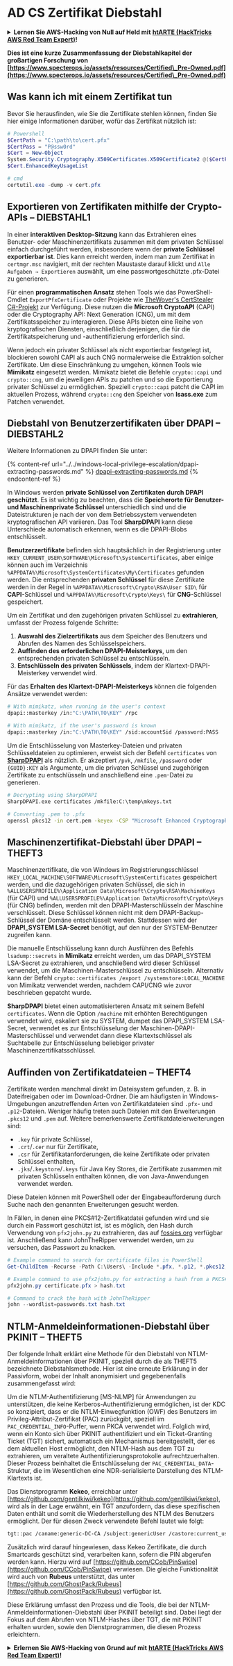 # AD CS Zertifikat Diebstahl

<details>

<summary><strong>Lernen Sie AWS-Hacking von Null auf Held mit</strong> <a href="https://training.hacktricks.xyz/courses/arte"><strong>htARTE (HackTricks AWS Red Team Expert)</strong></a><strong>!</strong></summary>

Andere Möglichkeiten, HackTricks zu unterstützen:

* Wenn Sie Ihr **Unternehmen in HackTricks bewerben möchten** oder **HackTricks als PDF herunterladen möchten**, überprüfen Sie die [**ABONNEMENTPLÄNE**](https://github.com/sponsors/carlospolop)!
* Holen Sie sich das [**offizielle PEASS & HackTricks-Merchandise**](https://peass.creator-spring.com)
* Entdecken Sie [**The PEASS Family**](https://opensea.io/collection/the-peass-family), unsere Sammlung exklusiver [**NFTs**](https://opensea.io/collection/the-peass-family)
* **Treten Sie der** 💬 [**Discord-Gruppe**](https://discord.gg/hRep4RUj7f) oder der [**Telegram-Gruppe**](https://t.me/peass) bei oder **folgen** Sie uns auf **Twitter** 🐦 [**@carlospolopm**](https://twitter.com/hacktricks_live)**.**
* **Teilen Sie Ihre Hacking-Tricks, indem Sie PRs an die** [**HackTricks**](https://github.com/carlospolop/hacktricks) und [**HackTricks Cloud**](https://github.com/carlospolop/hacktricks-cloud) GitHub-Repositories senden.

</details>

**Dies ist eine kurze Zusammenfassung der Diebstahlkapitel der großartigen Forschung von [https://www.specterops.io/assets/resources/Certified\_Pre-Owned.pdf](https://www.specterops.io/assets/resources/Certified\_Pre-Owned.pdf)**


## Was kann ich mit einem Zertifikat tun

Bevor Sie herausfinden, wie Sie die Zertifikate stehlen können, finden Sie hier einige Informationen darüber, wofür das Zertifikat nützlich ist:
```powershell
# Powershell
$CertPath = "C:\path\to\cert.pfx"
$CertPass = "P@ssw0rd"
$Cert = New-Object
System.Security.Cryptography.X509Certificates.X509Certificate2 @($CertPath, $CertPass)
$Cert.EnhancedKeyUsageList

# cmd
certutil.exe -dump -v cert.pfx
```
## Exportieren von Zertifikaten mithilfe der Crypto-APIs – DIEBSTAHL1

In einer **interaktiven Desktop-Sitzung** kann das Extrahieren eines Benutzer- oder Maschinenzertifikats zusammen mit dem privaten Schlüssel einfach durchgeführt werden, insbesondere wenn der **private Schlüssel exportierbar ist**. Dies kann erreicht werden, indem man zum Zertifikat in `certmgr.msc` navigiert, mit der rechten Maustaste darauf klickt und `Alle Aufgaben → Exportieren` auswählt, um eine passwortgeschützte .pfx-Datei zu generieren.

Für einen **programmatischen Ansatz** stehen Tools wie das PowerShell-Cmdlet `ExportPfxCertificate` oder Projekte wie [TheWover's CertStealer C#-Projekt](https://github.com/TheWover/CertStealer) zur Verfügung. Diese nutzen die **Microsoft CryptoAPI** (CAPI) oder die Cryptography API: Next Generation (CNG), um mit dem Zertifikatsspeicher zu interagieren. Diese APIs bieten eine Reihe von kryptografischen Diensten, einschließlich derjenigen, die für die Zertifikatspeicherung und -authentifizierung erforderlich sind.

Wenn jedoch ein privater Schlüssel als nicht exportierbar festgelegt ist, blockieren sowohl CAPI als auch CNG normalerweise die Extraktion solcher Zertifikate. Um diese Einschränkung zu umgehen, können Tools wie **Mimikatz** eingesetzt werden. Mimikatz bietet die Befehle `crypto::capi` und `crypto::cng`, um die jeweiligen APIs zu patchen und so die Exportierung privater Schlüssel zu ermöglichen. Speziell `crypto::capi` patcht die CAPI im aktuellen Prozess, während `crypto::cng` den Speicher von **lsass.exe** zum Patchen verwendet.

## Diebstahl von Benutzerzertifikaten über DPAPI – DIEBSTAHL2

Weitere Informationen zu DPAPI finden Sie unter:

{% content-ref url="../../windows-local-privilege-escalation/dpapi-extracting-passwords.md" %}
[dpapi-extracting-passwords.md](../../windows-local-privilege-escalation/dpapi-extracting-passwords.md)
{% endcontent-ref %}

In Windows werden **private Schlüssel von Zertifikaten durch DPAPI geschützt**. Es ist wichtig zu beachten, dass die **Speicherorte für Benutzer- und Maschinenprivate Schlüssel** unterschiedlich sind und die Dateistrukturen je nach der von dem Betriebssystem verwendeten kryptografischen API variieren. Das Tool **SharpDPAPI** kann diese Unterschiede automatisch erkennen, wenn es die DPAPI-Blobs entschlüsselt.

**Benutzerzertifikate** befinden sich hauptsächlich in der Registrierung unter `HKEY_CURRENT_USER\SOFTWARE\Microsoft\SystemCertificates`, aber einige können auch im Verzeichnis `%APPDATA%\Microsoft\SystemCertificates\My\Certificates` gefunden werden. Die entsprechenden **privaten Schlüssel** für diese Zertifikate werden in der Regel in `%APPDATA%\Microsoft\Crypto\RSA\User SID\` für **CAPI**-Schlüssel und `%APPDATA%\Microsoft\Crypto\Keys\` für **CNG**-Schlüssel gespeichert.

Um ein Zertifikat und den zugehörigen privaten Schlüssel zu **extrahieren**, umfasst der Prozess folgende Schritte:

1. **Auswahl des Zielzertifikats** aus dem Speicher des Benutzers und Abrufen des Namen des Schlüsselspeichers.
2. **Auffinden des erforderlichen DPAPI-Meisterkeys**, um den entsprechenden privaten Schlüssel zu entschlüsseln.
3. **Entschlüsseln des privaten Schlüssels**, indem der Klartext-DPAPI-Meisterkey verwendet wird.

Für das **Erhalten des Klartext-DPAPI-Meisterkeys** können die folgenden Ansätze verwendet werden:
```bash
# With mimikatz, when running in the user's context
dpapi::masterkey /in:"C:\PATH\TO\KEY" /rpc

# With mimikatz, if the user's password is known
dpapi::masterkey /in:"C:\PATH\TO\KEY" /sid:accountSid /password:PASS
```
Um die Entschlüsselung von Masterkey-Dateien und privaten Schlüsseldateien zu optimieren, erweist sich der Befehl `certificates` von [**SharpDPAPI**](https://github.com/GhostPack/SharpDPAPI) als nützlich. Er akzeptiert `/pvk`, `/mkfile`, `/password` oder `{GUID}:KEY` als Argumente, um die privaten Schlüssel und zugehörigen Zertifikate zu entschlüsseln und anschließend eine `.pem`-Datei zu generieren.
```bash
# Decrypting using SharpDPAPI
SharpDPAPI.exe certificates /mkfile:C:\temp\mkeys.txt

# Converting .pem to .pfx
openssl pkcs12 -in cert.pem -keyex -CSP "Microsoft Enhanced Cryptographic Provider v1.0" -export -out cert.pfx
```
## Maschinenzertifikat-Diebstahl über DPAPI – THEFT3

Maschinenzertifikate, die von Windows im Registrierungsschlüssel `HKEY_LOCAL_MACHINE\SOFTWARE\Microsoft\SystemCertificates` gespeichert werden, und die dazugehörigen privaten Schlüssel, die sich in `%ALLUSERSPROFILE%\Application Data\Microsoft\Crypto\RSA\MachineKeys` (für CAPI) und `%ALLUSERSPROFILE%\Application Data\Microsoft\Crypto\Keys` (für CNG) befinden, werden mit den DPAPI-Masterschlüsseln der Maschine verschlüsselt. Diese Schlüssel können nicht mit dem DPAPI-Backup-Schlüssel der Domäne entschlüsselt werden. Stattdessen wird der **DPAPI_SYSTEM LSA-Secret** benötigt, auf den nur der SYSTEM-Benutzer zugreifen kann.

Die manuelle Entschlüsselung kann durch Ausführen des Befehls `lsadump::secrets` in **Mimikatz** erreicht werden, um das DPAPI_SYSTEM LSA-Secret zu extrahieren, und anschließend wird dieser Schlüssel verwendet, um die Maschinen-Masterschlüssel zu entschlüsseln. Alternativ kann der Befehl `crypto::certificates /export /systemstore:LOCAL_MACHINE` von Mimikatz verwendet werden, nachdem CAPI/CNG wie zuvor beschrieben gepatcht wurde.

**SharpDPAPI** bietet einen automatisierteren Ansatz mit seinem Befehl `certificates`. Wenn die Option `/machine` mit erhöhten Berechtigungen verwendet wird, eskaliert sie zu SYSTEM, dumpet das DPAPI_SYSTEM LSA-Secret, verwendet es zur Entschlüsselung der Maschinen-DPAPI-Masterschlüssel und verwendet dann diese Klartextschlüssel als Suchtabelle zur Entschlüsselung beliebiger privater Maschinenzertifikatsschlüssel.


## Auffinden von Zertifikatdateien – THEFT4

Zertifikate werden manchmal direkt im Dateisystem gefunden, z. B. in Dateifreigaben oder im Download-Ordner. Die am häufigsten in Windows-Umgebungen anzutreffenden Arten von Zertifikatdateien sind `.pfx`- und `.p12`-Dateien. Weniger häufig treten auch Dateien mit den Erweiterungen `.pkcs12` und `.pem` auf. Weitere bemerkenswerte Zertifikatdateierweiterungen sind:
- `.key` für private Schlüssel,
- `.crt`/`.cer` nur für Zertifikate,
- `.csr` für Zertifikatanforderungen, die keine Zertifikate oder privaten Schlüssel enthalten,
- `.jks`/`.keystore`/`.keys` für Java Key Stores, die Zertifikate zusammen mit privaten Schlüsseln enthalten können, die von Java-Anwendungen verwendet werden.

Diese Dateien können mit PowerShell oder der Eingabeaufforderung durch Suche nach den genannten Erweiterungen gesucht werden.

In Fällen, in denen eine PKCS#12-Zertifikatdatei gefunden wird und sie durch ein Passwort geschützt ist, ist es möglich, den Hash durch Verwendung von `pfx2john.py` zu extrahieren, das auf [fossies.org](https://fossies.org/dox/john-1.9.0-jumbo-1/pfx2john_8py_source.html) verfügbar ist. Anschließend kann JohnTheRipper verwendet werden, um zu versuchen, das Passwort zu knacken.
```powershell
# Example command to search for certificate files in PowerShell
Get-ChildItem -Recurse -Path C:\Users\ -Include *.pfx, *.p12, *.pkcs12, *.pem, *.key, *.crt, *.cer, *.csr, *.jks, *.keystore, *.keys

# Example command to use pfx2john.py for extracting a hash from a PKCS#12 file
pfx2john.py certificate.pfx > hash.txt

# Command to crack the hash with JohnTheRipper
john --wordlist=passwords.txt hash.txt
```
## NTLM-Anmeldeinformationen-Diebstahl über PKINIT – THEFT5

Der folgende Inhalt erklärt eine Methode für den Diebstahl von NTLM-Anmeldeinformationen über PKINIT, speziell durch die als THEFT5 bezeichnete Diebstahlsmethode. Hier ist eine erneute Erklärung in der Passivform, wobei der Inhalt anonymisiert und gegebenenfalls zusammengefasst wird:

Um die NTLM-Authentifizierung [MS-NLMP] für Anwendungen zu unterstützen, die keine Kerberos-Authentifizierung ermöglichen, ist der KDC so konzipiert, dass er die NTLM-Einwegfunktion (OWF) des Benutzers im Privileg-Attribut-Zertifikat (PAC) zurückgibt, speziell im `PAC_CREDENTIAL_INFO`-Puffer, wenn PKCA verwendet wird. Folglich wird, wenn ein Konto sich über PKINIT authentifiziert und ein Ticket-Granting Ticket (TGT) sichert, automatisch ein Mechanismus bereitgestellt, der es dem aktuellen Host ermöglicht, den NTLM-Hash aus dem TGT zu extrahieren, um veraltete Authentifizierungsprotokolle aufrechtzuerhalten. Dieser Prozess beinhaltet die Entschlüsselung der `PAC_CREDENTIAL_DATA`-Struktur, die im Wesentlichen eine NDR-serialisierte Darstellung des NTLM-Klartexts ist.

Das Dienstprogramm **Kekeo**, erreichbar unter [https://github.com/gentilkiwi/kekeo](https://github.com/gentilkiwi/kekeo), wird als in der Lage erwähnt, ein TGT anzufordern, das diese spezifischen Daten enthält und somit die Wiederherstellung des NTLM des Benutzers ermöglicht. Der für diesen Zweck verwendete Befehl lautet wie folgt:
```bash
tgt::pac /caname:generic-DC-CA /subject:genericUser /castore:current_user /domain:domain.local
```
Zusätzlich wird darauf hingewiesen, dass Kekeo Zertifikate, die durch Smartcards geschützt sind, verarbeiten kann, sofern die PIN abgerufen werden kann. Hierzu wird auf [https://github.com/CCob/PinSwipe](https://github.com/CCob/PinSwipe) verwiesen. Die gleiche Funktionalität wird auch von **Rubeus** unterstützt, das unter [https://github.com/GhostPack/Rubeus](https://github.com/GhostPack/Rubeus) verfügbar ist.

Diese Erklärung umfasst den Prozess und die Tools, die bei der NTLM-Anmeldeinformationen-Diebstahl über PKINIT beteiligt sind. Dabei liegt der Fokus auf dem Abrufen von NTLM-Hashes über TGT, die mit PKINIT erhalten wurden, sowie den Dienstprogrammen, die diesen Prozess erleichtern.

<details>

<summary><strong>Erlernen Sie AWS-Hacking von Grund auf mit</strong> <a href="https://training.hacktricks.xyz/courses/arte"><strong>htARTE (HackTricks AWS Red Team Expert)</strong></a><strong>!</strong></summary>

Andere Möglichkeiten, HackTricks zu unterstützen:

* Wenn Sie Ihr **Unternehmen in HackTricks bewerben möchten** oder **HackTricks als PDF herunterladen möchten**, überprüfen Sie die [**ABONNEMENTPLÄNE**](https://github.com/sponsors/carlospolop)!
* Holen Sie sich das [**offizielle PEASS & HackTricks-Merchandise**](https://peass.creator-spring.com)
* Entdecken Sie [**The PEASS Family**](https://opensea.io/collection/the-peass-family), unsere Sammlung exklusiver [**NFTs**](https://opensea.io/collection/the-peass-family)
* **Treten Sie der** 💬 [**Discord-Gruppe**](https://discord.gg/hRep4RUj7f) oder der [**Telegram-Gruppe**](https://t.me/peass) bei oder **folgen** Sie uns auf **Twitter** 🐦 [**@carlospolopm**](https://twitter.com/hacktricks_live)**.**
* **Teilen Sie Ihre Hacking-Tricks, indem Sie Pull Requests an die** [**HackTricks**](https://github.com/carlospolop/hacktricks) und [**HackTricks Cloud**](https://github.com/carlospolop/hacktricks-cloud) GitHub-Repositories senden.

</details>
